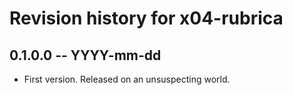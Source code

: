 # Revision history for x04-rubrica

## 0.1.0.0 -- YYYY-mm-dd

* First version. Released on an unsuspecting world.
